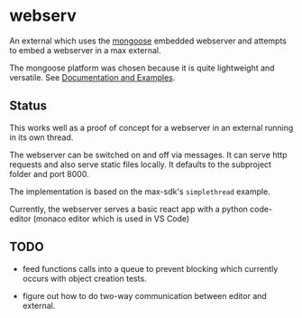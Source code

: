 # webserv

An external which uses the [mongoose](https://github.com/cesanta/mongoose) embedded webserver and attempts to embed a webserver in a max external.

The mongoose platform was chosen because it is quite lightweight and versatile. See [Documentation and Examples](https://mongoose.ws/documentation/).

## Status

This works well as a proof of concept for a webserver in an external running in its own thread.

The webserver can be switched on and off via messages. It can serve http requests and also serve static files locally. It defaults to the subproject folder and port 8000.

The implementation is based on the max-sdk's `simplethread` example.

Currently, the webserver serves a basic react app with a python code-editor (monaco editor which is used in VS Code)

## TODO

- feed functions calls into a queue to prevent blocking which currently occurs with object creation tests.

- figure out how to do two-way communication between editor and external.


